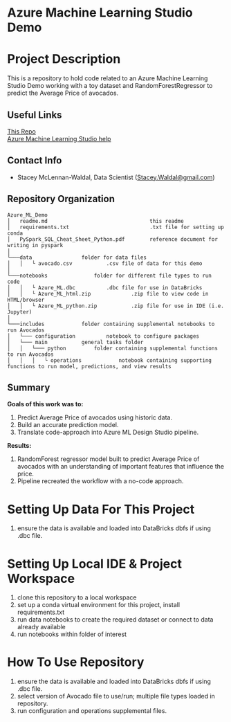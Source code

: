 # Azure Machine Learning Studio Demo

# Project Description
This is a repository to hold code related to an Azure Machine Learning Studio Demo working with a toy dataset and RandomForestRegressor to predict the Average Price of avocados.

## Useful Links
[This Repo](https://github.com/waldals/Azure_ML_Demo)  
[Azure Machine Learning Studio help](https://docs.microsoft.com/en-us/previous-versions/azure/machine-learning/studio-module-reference/)  

## Contact Info
- Stacey McLennan-Waldal, Data Scientist (Stacey.Waldal@gmail.com)

## Repository Organization
```
Azure_ML_Demo
│   readme.md                                 this readme
│   requirements.txt                          .txt file for setting up conda 
│   PySpark_SQL_Cheat_Sheet_Python.pdf        reference document for writing in pyspark
│   
└───data				folder for data files
│	│	└ avocado.csv 			.csv file of data for this demo
│
└───notebooks				folder for different file types to run code
│	│	└ Azure_ML.dbc 			.dbc file for use in DataBricks
│	│	└ Azure_ML_html.zip 			.zip file to view code in HTML/browser
│	│	└ Azure_ML_python.zip 			.zip file for use in IDE (i.e. Jupyter)
│
└───includes			folder containing supplemental notebooks to run Avocados
│	└─── configuration			notebook to configure packages 
│	└─── main			general tasks folder
│	│	└─── python			folder containing supplemental functions to run Avocados
│	│	│	└ operations			notebook containing supporting functions to run model, predictions, and view results
```

## Summary
**Goals of this work was to:**
1.	Predict Average Price of avocados using historic data.
2.	Build an accurate prediction model.
3.	Translate code-approach into Azure ML Design Studio pipeline.

**Results:**
1.	RandomForest regressor model built to predict Average Price of avocados with an understanding of important features that influence the price.
2.	Pipeline recreated the workflow with a no-code approach.

# Setting Up Data For This Project
1. ensure the data is available and loaded into DataBricks dbfs if using .dbc file.

# Setting Up Local IDE & Project Workspace
1. clone this repository to a local workspace
2. set up a conda virtual environment for this project, install requirements.txt
3. run data notebooks to create the required dataset or connect to data already available
4. run notebooks within folder of interest

# How To Use Repository
1. ensure the data is available and loaded into DataBricks dbfs if using .dbc file.
2. select version of Avocado file to use/run; multiple file types loaded in repository.
3. run configuration and operations supplemental files.